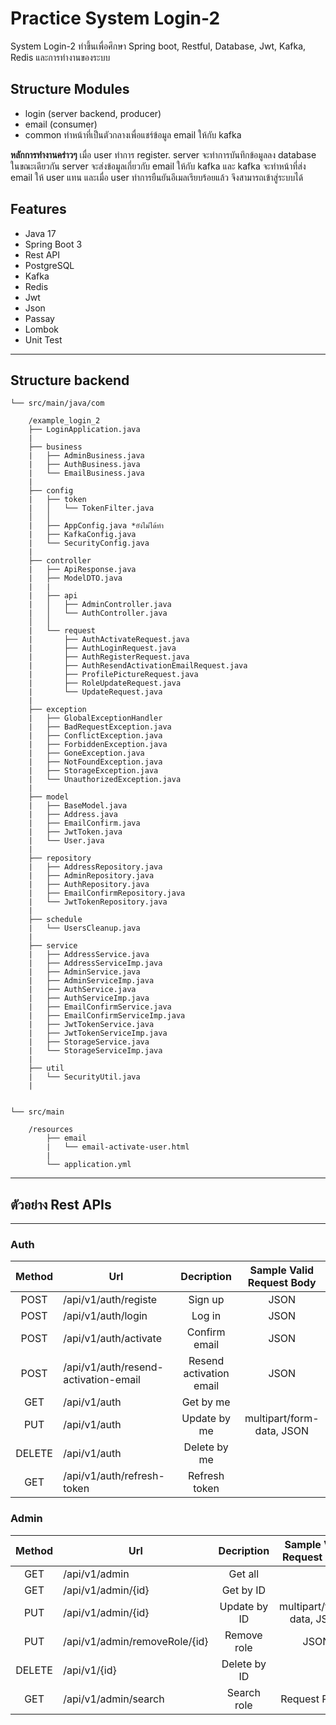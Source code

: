 # Practice System Login-2

System Login-2 ทำขึ้นเพื่อศึกษา Spring boot, Restful, Database, Jwt, Kafka, Redis และการทำงานของระบบ

## Structure Modules

* login (server backend, producer)
* email (consumer)
* common ทำหน้าที่เป็นตัวกลางเพื่อแชร์ข้อมูล email ให้กับ kafka

**หลักการทำงานคร่าวๆ** เมื่อ user ทำการ register. server จะทำการบันทึกข้อมูลลง database ในขณะเดียวกัน server
จะส่งข้อมูลเกี่ยวกับ email ให้กับ kafka และ kafka จะทำหน้าที่ส่ง email ให้ user แทน และเมื่อ user
ทำการยืนยันอีเมลเรียบร้อยแล้ว จึงสามารถเข้าสู่ระบบได้

## Features

* Java 17
* Spring Boot 3
* Rest API
* PostgreSQL
* Kafka
* Redis
* Jwt
* Json
* Passay
* Lombok
* Unit Test

---

## Structure backend

    └── src/main/java/com

        /example_login_2
        ├── LoginApplication.java
        |
        ├── business
        |   ├── AdminBusiness.java
        |   ├── AuthBusiness.java
        |   └── EmailBusiness.java
        |
        ├── config
        |   ├── token
        |   │   └── TokenFilter.java
        │   │
        |   ├── AppConfig.java *ยังไม่ได้ทำ
        |   ├── KafkaConfig.java
        |   └── SecurityConfig.java
        |
        ├── controller
        |   ├── ApiResponse.java
        |   ├── ModelDTO.java
        |   |
        |   ├── api
        |   │   ├── AdminController.java
        |   │   └── AuthController.java
        │   │
        |   └── request
        |       ├── AuthActivateRequest.java
        |       ├── AuthLoginRequest.java
        |       ├── AuthRegisterRequest.java
        |       ├── AuthResendActivationEmailRequest.java
        |       ├── ProfilePictureRequest.java
        |       ├── RoleUpdateRequest.java
        |       └── UpdateRequest.java
        |
        ├── exception
        |   ├── GlobalExceptionHandler
        |   ├── BadRequestException.java
        |   ├── ConflictException.java
        |   ├── ForbiddenException.java
        |   ├── GoneException.java
        |   ├── NotFoundException.java
        |   ├── StorageException.java
        |   └── UnauthorizedException.java
        |
        ├── model
        |   ├── BaseModel.java
        |   ├── Address.java
        |   ├── EmailConfirm.java
        |   ├── JwtToken.java
        |   └── User.java
        |
        ├── repository
        |   ├── AddressRepository.java
        |   ├── AdminRepository.java
        |   ├── AuthRepository.java
        |   ├── EmailConfirmRepository.java
        |   └── JwtTokenRepository.java
        |
        ├── schedule
        |   └── UsersCleanup.java
        |
        ├── service
        |   ├── AddressService.java
        |   ├── AddressServiceImp.java
        |   ├── AdminService.java
        |   ├── AdminServiceImp.java
        |   ├── AuthService.java
        |   ├── AuthServiceImp.java
        |   ├── EmailConfirmService.java
        |   ├── EmailConfirmServiceImp.java
        |   ├── JwtTokenService.java
        |   ├── JwtTokenServiceImp.java
        |   ├── StorageService.java
        |   └── StorageServiceImp.java
        |
        ├── util
        |   └── SecurityUtil.java
        |


    └── src/main

        /resources
            ├── email
            |   └── email-activate-user.html
            |
            └── application.yml

---

## ตัวอย่าง Rest APIs

---

### Auth

| Method | Url                                  |       Decription        | Sample Valid <br/>Request Body |
|:------:|--------------------------------------|:-----------------------:|:------------------------------:|
|  POST  | /api/v1/auth/registe                 |         Sign up         |              JSON              |
|  POST  | /api/v1/auth/login                   |         Log in          |              JSON              | 
|  POST  | /api/v1/auth/activate                |      Confirm email      |              JSON              |
|  POST  | /api/v1/auth/resend-activation-email | Resend activation email |              JSON              |
|  GET   | /api/v1/auth                         |        Get by me        |                                |
|  PUT   | /api/v1/auth                         |      Update by me       |   multipart/form-data, JSON    |
| DELETE | /api/v1/auth                         |      Delete by me       |                                |
|  GET   | /api/v1/auth/refresh-token           |      Refresh token      |                                |

### Admin

| Method | Url                           |  Decription  | Sample Valid <br/>Request Body |
|:------:|-------------------------------|:------------:|:------------------------------:|
|  GET   | /api/v1/admin                 |   Get all    |                                |
|  GET   | /api/v1/admin/{id}            |  Get by ID   |                                | 
|  PUT   | /api/v1/admin/{id}            | Update by ID |   multipart/form-data, JSON    |
|  PUT   | /api/v1/admin/removeRole/{id} | Remove role  |              JSON              |
| DELETE | /api/v1/{id}                  | Delete by ID |                                |
|  GET   | /api/v1/admin/search          | Search role  |         Request Param          |
